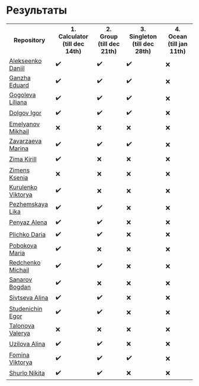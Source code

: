 # Результаты

<table>
<tr>
    <th>Repository</th>
    <th>1. Calculator (till dec 14th)</th>
    <th>2. Group (till dec 21th)</th>
    <th>3. Singleton (till dec 28th)</th>
    <th>4. Ocean (till jan 11th)</th>
</tr>
<tr><td><a href="https://github.com/dan-gar/2023-CS-PythonV2">Alekseenko Daniil</a</td>
    <td>✔️</td><td>✔️</td><td>✔️</td><td>❌</td></tr>
<tr><td><a href="https://github.com/deep-learning-engineer/2023-CS-Python">Ganzha Eduard</a</td>
    <td>✔️</td><td>✔️</td><td>✔️</td><td>❌</td></tr>
<tr><td><a href="https://github.com/sugvess/2023-CS-Python">Gogoleva Liliana</a</td>
    <td>✔️</td><td>✔️</td><td>✔️</td><td>❌</td></tr>
<tr><td><a href="https://github.com/Nomemes-Jokemuch/2023-CS-Python">Dolgov Igor</a</td>
    <td>✔️</td><td>✔️</td><td>✔️</td><td>❌</td></tr>
<tr><td><a href="https://github.com/Limonchelloops/2023-CS-Python">Emelyanov Mikhail</a</td>
    <td>❌</td><td>❌</td><td>❌</td><td>❌</td></tr>
<tr><td><a href="https://github.com/maryzvrz/2023-CS-Python">Zavarzaeva Marina</a</td>
    <td>✔️</td><td>✔️</td><td>✔️</td><td>❌</td></tr>
<tr><td><a href="https://github.com/snegovik181220/2023-CS-Python">Zima Kirill</a</td>
    <td>✔️</td><td>❌</td><td>❌</td><td>❌</td></tr>
<tr><td><a href="https://github.com/Zimens-Ksenia/2023-CS-Python">Zimens Ksenia</a</td>
    <td>❌</td><td>❌</td><td>❌</td><td>❌</td></tr>
<tr><td><a href="https://github.com/wicktosha1/2023-CS-Python">Kurulenko Viktorya</a</td>
    <td>✔️</td><td>❌</td><td>❌</td><td>❌</td></tr>
<tr><td><a href="https://github.com/12345678919aa/2023-CS-Python">Pezhemskaya Lika</a</td>
    <td>✔️</td><td>✔️</td><td>❌</td><td>❌</td></tr>
<tr><td><a href="https://github.com/tsumimur/2023-CS-Python">Penyaz Alena</a</td>
    <td>✔️</td><td>✔️</td><td>❌</td><td>❌</td></tr>
<tr><td><a href="https://github.com/qquenyt/2023-CS-Python">Plichko Daria</a</td>
    <td>✔️</td><td>✔️</td><td>❌</td><td>❌</td></tr> 
<tr><td><a href="https://github.com/MariaPobokova/2023-CS-Python">Pobokova Maria</a</td>
    <td>✔️</td><td>❌</td><td>❌</td><td>❌</td></tr>
<tr><td><a href="https://github.com/perchik4u/2023-CS-Python">Redchenko Michail</a</td>
    <td>✔️</td><td>✔️</td><td>❌</td><td>❌</td></tr>
<tr><td><a href="https://github.com/LemonSkvid/2023-CS-Python">Sanarov Bogdan</a</td>
    <td>✔️</td><td>❌</td><td>❌</td><td>❌</td></tr>
<tr><td><a href="https://github.com/linsivs/2023-CS-Python">Sivtseva Alina</a</td>
    <td>✔️</td><td>✔️</td><td>❌</td><td>❌</td></tr>
<!-- Spicin -->
<tr><td><a href="https://github.com/Ronyleno/2023-CS-Python">Studenichin Egor</a</td>
    <td>✔️</td><td>✔️</td><td>❌</td><td>❌</td></tr>
<tr><td><a href="https://github.com/lerochkagucci/2023-CS-Python">Talonova Valerya</a</td>
    <td>❌</td><td>❌</td><td>❌</td><td>❌</td></tr>
<tr><td><a href="https://github.com/uzilova123/2023-CS-Python">Uzilova Alina</a</td>
    <td>✔️</td><td>✔️</td><td>❌</td><td>❌</td></tr>
<tr><td><a href="https://github.com/VikaFom/2023-CS-Python">Fomina Viktorya</a</td>
    <td>✔️</td><td>✔️</td><td>✔️</td><td>❌</td></tr>
<tr><td><a href="https://github.com/Niksha36/2023-CS-Python">Shurlo Nikita</a</td>
    <td>✔️</td><td>✔️</td><td>❌</td><td>❌</td></tr>
</table>
